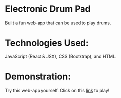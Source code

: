 # Electronic Drum Pad

Built a fun web-app that can be used to play drums.

# Technologies Used:

JavaScript (React & JSX), CSS (Bootstrap), and HTML.

# Demonstration:

Try this web-app yourself. Click on this [link](https://ma86.github.io/ElectronicDrumPad/) to play!

